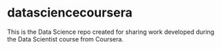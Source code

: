 # datasciencecoursera
This is the Data Science repo created for sharing work developed during the Data Scientist course from Coursera.
